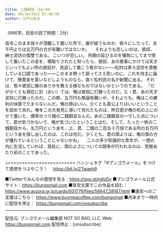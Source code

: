 ```yaml
---
title: 二銭銅貨（16/30）
date: 06/16/2021 07:00:00
author: 江戸川乱歩
---
```


（666字。目安の読了時間：2分）

仮令このまま我々が頂戴して置いた所で、誰が疑うものか、我々にしたって、五千円よりは五万円の方が有難いではないか。
　それよりも恐しいのは、彼奴、紳士泥坊の復讐である。
こいつが恐しい。
刑期の延びるのを犠牲にしてまで隠して置いたこの金を、横取りされたと知ったら、彼奴、あの悪事にかけては天才といってもよい所の彼奴が、見逃して置こう筈がない――松村は寧ろ泥坊を畏敬している口調であった――このまま黙って居ってさえ危いのに、これを持主に届けて、懸賞金を貰いなどしようものなら、直ぐ松村武の名が新聞に出る。
それは、態々彼奴に敵のありかを教える様なものではないかというのである。
「だが少くとも現在に於（おい）ては、俺は彼奴に打勝ったのだ。エヽ君、あの天才泥坊に打勝ったのだ。この際、五万円も無論有難いが、それよりも、俺はこの勝利の快感でたまらないんだ。俺の頭はいい。少くとも貴公よりはいいということを認めて呉れ。俺をこの大発見に導いて呉れたものは、昨日君が俺の机の上にのせて置いた、煙草のつり銭の二銭銅貨なんだ。あの二銭銅貨の一寸した点について、君が気づかないで、俺が気づいたということはだ。そして、たった一枚の二銭銅貨から、五万円という金を、エ、君、二銭の二百五十万倍である所の五万円という金を探し出したのは、これは何だ。少くとも、君の頭よりは、俺の頭の方が優れているということじゃないかね」
　二人の多少知識的な青年が、一間の内に生活していれば、其処に、頭のよさについての競争が行われるのは、至極あたり前のことであった。

=========================
ハッシュタグ「#ブンゴウメール」をつけて感想をつぶやこう！　
https://bit.ly/2Twaeh9

■Twitterでみんなの感想を見る：https://goo.gl/rgfoDv
■ブンゴウメール公式サイト：https://bungomail.com
■青空文庫でこの作品を読む：https://www.aozora.gr.jp/cards/001779/files/56647_58167.html
■運営へのご支援はこちら： https://www.buymeacoffee.com/bungomail
■月末まで一時的に配信を停止： https://bungomail.com/unsubscribe

-------
配信元: ブンゴウメール編集部
NOT SO BAD, LLC.
Web: https://bungomail.com
配信停止：[unsubscribe]


